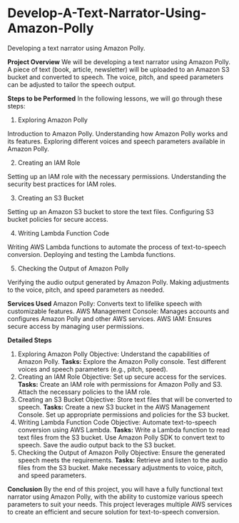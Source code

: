 # Develop-A-Text-Narrator-Using-Amazon-Polly
Developing a text narrator using Amazon Polly.

**Project Overview**
We will be developing a text narrator using Amazon Polly. A piece of text (book, article, newsletter) will be uploaded to an Amazon S3 bucket and converted to speech. 
The voice, pitch, and speed parameters can be adjusted to tailor the speech output.

**Steps to be Performed**
In the following lessons, we will go through these steps:

1. Exploring Amazon Polly

Introduction to Amazon Polly.
Understanding how Amazon Polly works and its features.
Exploring different voices and speech parameters available in Amazon Polly.

2. Creating an IAM Role

Setting up an IAM role with the necessary permissions.
Understanding the security best practices for IAM roles.

3. Creating an S3 Bucket

Setting up an Amazon S3 bucket to store the text files.
Configuring S3 bucket policies for secure access.

4. Writing Lambda Function Code

Writing AWS Lambda functions to automate the process of text-to-speech conversion.
Deploying and testing the Lambda functions.

5. Checking the Output of Amazon Polly

Verifying the audio output generated by Amazon Polly.
Making adjustments to the voice, pitch, and speed parameters as needed.

**Services Used** 
Amazon Polly: Converts text to lifelike speech with customizable features.
AWS Management Console: Manages accounts and configures Amazon Polly and other AWS services.
AWS IAM: Ensures secure access by managing user permissions.

**Detailed Steps**
1. Exploring Amazon Polly
Objective: Understand the capabilities of Amazon Polly.
**Tasks:**
Explore the Amazon Polly console.
Test different voices and speech parameters (e.g., pitch, speed).
2. Creating an IAM Role
Objective: Set up secure access for the services.
**Tasks:**
Create an IAM role with permissions for Amazon Polly and S3.
Attach the necessary policies to the IAM role.
3. Creating an S3 Bucket
Objective: Store text files that will be converted to speech.
**Tasks:**
Create a new S3 bucket in the AWS Management Console.
Set up appropriate permissions and policies for the S3 bucket.
4. Writing Lambda Function Code
Objective: Automate text-to-speech conversion using AWS Lambda.
**Tasks:**
Write a Lambda function to read text files from the S3 bucket.
Use Amazon Polly SDK to convert text to speech.
Save the audio output back to the S3 bucket.
5. Checking the Output of Amazon Polly
Objective: Ensure the generated speech meets the requirements.
**Tasks:**
Retrieve and listen to the audio files from the S3 bucket.
Make necessary adjustments to voice, pitch, and speed parameters.

**Conclusion**
By the end of this project, you will have a fully functional text narrator using Amazon Polly, with the ability to customize various speech parameters to suit your needs. This project leverages multiple AWS services to create an efficient and secure solution for text-to-speech conversion.

